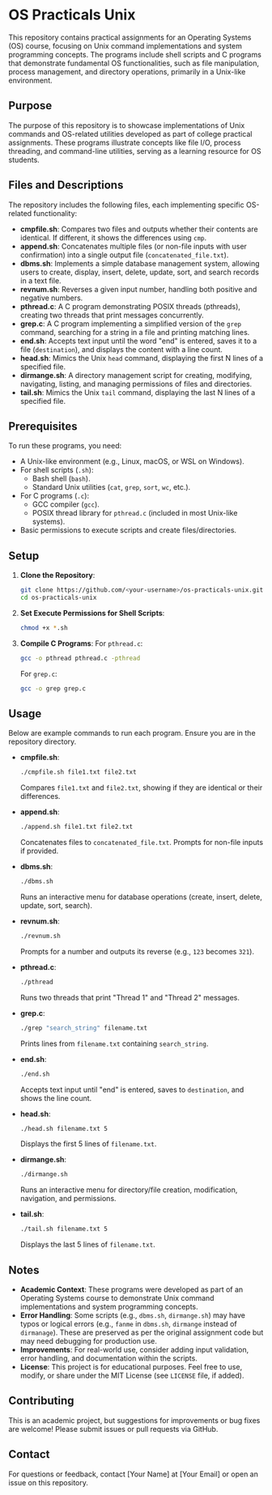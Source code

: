 # OS Practicals Unix

This repository contains practical assignments for an Operating Systems (OS) course, focusing on Unix command implementations and system programming concepts. The programs include shell scripts and C programs that demonstrate fundamental OS functionalities, such as file manipulation, process management, and directory operations, primarily in a Unix-like environment.

## Purpose
The purpose of this repository is to showcase implementations of Unix commands and OS-related utilities developed as part of college practical assignments. These programs illustrate concepts like file I/O, process threading, and command-line utilities, serving as a learning resource for OS students.

## Files and Descriptions
The repository includes the following files, each implementing specific OS-related functionality:

- **cmpfile.sh**: Compares two files and outputs whether their contents are identical. If different, it shows the differences using `cmp`.
- **append.sh**: Concatenates multiple files (or non-file inputs with user confirmation) into a single output file (`concatenated_file.txt`).
- **dbms.sh**: Implements a simple database management system, allowing users to create, display, insert, delete, update, sort, and search records in a text file.
- **revnum.sh**: Reverses a given input number, handling both positive and negative numbers.
- **pthread.c**: A C program demonstrating POSIX threads (pthreads), creating two threads that print messages concurrently.
- **grep.c**: A C program implementing a simplified version of the `grep` command, searching for a string in a file and printing matching lines.
- **end.sh**: Accepts text input until the word "end" is entered, saves it to a file (`destination`), and displays the content with a line count.
- **head.sh**: Mimics the Unix `head` command, displaying the first N lines of a specified file.
- **dirmange.sh**: A directory management script for creating, modifying, navigating, listing, and managing permissions of files and directories.
- **tail.sh**: Mimics the Unix `tail` command, displaying the last N lines of a specified file.

## Prerequisites
To run these programs, you need:
- A Unix-like environment (e.g., Linux, macOS, or WSL on Windows).
- For shell scripts (`.sh`):
  - Bash shell (`bash`).
  - Standard Unix utilities (`cat`, `grep`, `sort`, `wc`, etc.).
- For C programs (`.c`):
  - GCC compiler (`gcc`).
  - POSIX thread library for `pthread.c` (included in most Unix-like systems).
- Basic permissions to execute scripts and create files/directories.

## Setup
1. **Clone the Repository**:
   ```bash
   git clone https://github.com/<your-username>/os-practicals-unix.git
   cd os-practicals-unix
   ```

2. **Set Execute Permissions for Shell Scripts**:
   ```bash
   chmod +x *.sh
   ```

3. **Compile C Programs**:
   For `pthread.c`:
   ```bash
   gcc -o pthread pthread.c -pthread
   ```
   For `grep.c`:
   ```bash
   gcc -o grep grep.c
   ```

## Usage
Below are example commands to run each program. Ensure you are in the repository directory.

- **cmpfile.sh**:
  ```bash
  ./cmpfile.sh file1.txt file2.txt
  ```
  Compares `file1.txt` and `file2.txt`, showing if they are identical or their differences.

- **append.sh**:
  ```bash
  ./append.sh file1.txt file2.txt
  ```
  Concatenates files to `concatenated_file.txt`. Prompts for non-file inputs if provided.

- **dbms.sh**:
  ```bash
  ./dbms.sh
  ```
  Runs an interactive menu for database operations (create, insert, delete, update, sort, search).

- **revnum.sh**:
  ```bash
  ./revnum.sh
  ```
  Prompts for a number and outputs its reverse (e.g., `123` becomes `321`).

- **pthread.c**:
  ```bash
  ./pthread
  ```
  Runs two threads that print "Thread 1" and "Thread 2" messages.

- **grep.c**:
  ```bash
  ./grep "search_string" filename.txt
  ```
  Prints lines from `filename.txt` containing `search_string`.

- **end.sh**:
  ```bash
  ./end.sh
  ```
  Accepts text input until "end" is entered, saves to `destination`, and shows the line count.

- **head.sh**:
  ```bash
  ./head.sh filename.txt 5
  ```
  Displays the first 5 lines of `filename.txt`.

- **dirmange.sh**:
  ```bash
  ./dirmange.sh
  ```
  Runs an interactive menu for directory/file creation, modification, navigation, and permissions.

- **tail.sh**:
  ```bash
  ./tail.sh filename.txt 5
  ```
  Displays the last 5 lines of `filename.txt`.

## Notes
- **Academic Context**: These programs were developed as part of an Operating Systems course to demonstrate Unix command implementations and system programming concepts.
- **Error Handling**: Some scripts (e.g., `dbms.sh`, `dirmange.sh`) may have typos or logical errors (e.g., `fanme` in `dbms.sh`, `dirmange` instead of `dirmanage`). These are preserved as per the original assignment code but may need debugging for production use.
- **Improvements**: For real-world use, consider adding input validation, error handling, and documentation within the scripts.
- **License**: This project is for educational purposes. Feel free to use, modify, or share under the MIT License (see `LICENSE` file, if added).

## Contributing
This is an academic project, but suggestions for improvements or bug fixes are welcome! Please submit issues or pull requests via GitHub.

## Contact
For questions or feedback, contact [Your Name] at [Your Email] or open an issue on this repository.